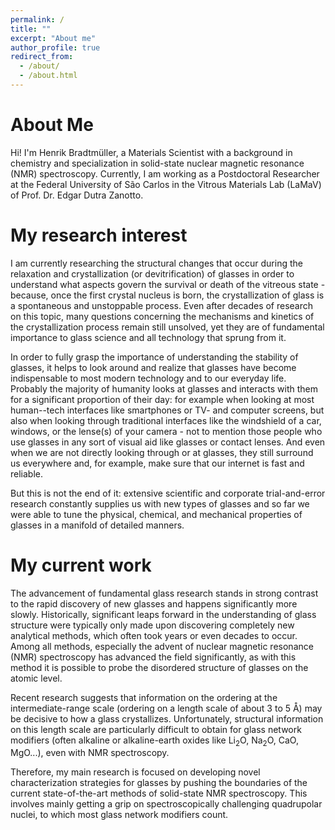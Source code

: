 ```yaml
---
permalink: /
title: ""
excerpt: "About me"
author_profile: true
redirect_from: 
  - /about/
  - /about.html
---
```

About Me
======

Hi! I'm Henrik Bradtmüller, a Materials Scientist with a background in chemistry and specialization in solid-state nuclear magnetic resonance (NMR) spectroscopy.
Currently, I am working as a Postdoctoral Researcher at the Federal University of São Carlos in the Vitrous Materials Lab (LaMaV) of Prof. Dr. Edgar Dutra Zanotto. 

My research interest
======
I am currently researching the structural changes that occur during the relaxation and crystallization (or devitrification) of glasses in order to understand what aspects govern the survival or death of the vitreous state - because, once the first crystal nucleus is born, the crystallization of glass is a spontaneous and unstoppable process. Even after decades of research on this topic, many questions concerning the mechanisms and kinetics of the crystallization process remain still unsolved, yet they are of fundamental importance to glass science and all technology that sprung from it.

In order to fully grasp the importance of understanding the stability of glasses, it helps to look around and realize that glasses have become indispensable to most modern technology and to our everyday life. Probably the majority of humanity looks at glasses and interacts with them for a significant proportion of their day: for example when looking at most human--tech interfaces like smartphones or TV- and computer screens, but also when looking through traditional interfaces like the windshield of a car, windows, or the lense(s) of your camera - not to mention those people who use glasses in any sort of visual aid like glasses or contact lenses. And even when we are not directly looking through or at glasses, they still surround us everywhere and, for example, make sure that our internet is fast and reliable.

But this is not the end of it: extensive scientific and corporate trial-and-error research constantly supplies us with new types of glasses and so far we were able to tune the physical, chemical, and mechanical properties of glasses in a manifold of detailed manners.

My current work
======
The advancement of fundamental glass research stands in strong contrast to the rapid discovery of new glasses and happens significantly more slowly. Historically, significant leaps forward in the understanding of glass structure were typically only made upon discovering completely new analytical methods, which often took years or even decades to occur. Among all methods, especially the advent of nuclear magnetic resonance (NMR) spectroscopy has advanced the field significantly, as with this method it is possible to probe the disordered structure of glasses on the atomic level.

Recent research suggests that information on the ordering at the intermediate-range scale (ordering on a length scale of about 3 to 5 Å) may be decisive to how a glass crystallizes. Unfortunately, structural information on this length scale are particularly difficult to obtain for glass network modifiers (often alkaline or alkaline-earth oxides like Li<sub>2</sub>O, Na<sub>2</sub>O, CaO, MgO...), even with NMR spectroscopy.

Therefore, my main research is focused on developing novel characterization strategies for glasses by pushing the boundaries of the current state-of-the-art methods of solid-state NMR spectroscopy. This involves mainly getting a grip on spectroscopically challenging quadrupolar nuclei, to which most glass network modifiers count.






